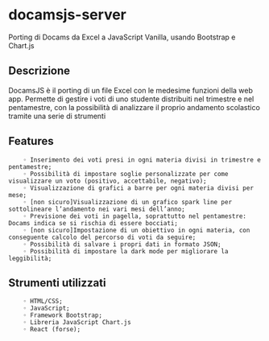 # docamsjs-server
Porting di Docams da Excel a JavaScript Vanilla, usando Bootstrap e Chart.js

## Descrizione
DocamsJS è il porting di un file Excel con le medesime funzioni della web app. Permette di gestire i voti di uno studente distribuiti nel trimestre e nel pentamestre, con la possibilità di analizzare il proprio andamento scolastico tramite una serie di strumenti 

## Features
        ◦ Inserimento dei voti presi in ogni materia divisi in trimestre e pentamestre;
        ◦ Possibilità di impostare soglie personalizzate per come visualizzare un voto (positivo, accettabile, negativo);
        ◦ Visualizzazione di grafici a barre per ogni materia divisi per mese;
        ◦ [non sicuro]Visualizzazione di un grafico spark line per sottolineare l’andamento nei vari mesi dell’anno;
        ◦ Previsione dei voti in pagella, soprattutto nel pentamestre: Docams indica se si rischia di essere bocciati;
        ◦ [non sicuro]Impostazione di un obiettivo in ogni materia, con conseguente calcolo del percorso di voti da seguire;
        ◦ Possibilità di salvare i propri dati in formato JSON;
        ◦ Possibilità di impostare la dark mode per migliorare la leggibilità;
        
## Strumenti utilizzati
        ◦ HTML/CSS;
        ◦ JavaScript;
        ◦ Framework Bootstrap;
        ◦ Libreria JavaScript Chart.js
        ◦ React (forse);
